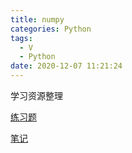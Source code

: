 ```yaml
---
title: numpy
categories: Python
tags:
  - V
  - Python
date: 2020-12-07 11:21:24
---
```


学习资源整理

[练习题](https://github.com/zhaohuicici/Python-lib/tree/master/numpy)

[笔记](https://github.com/zhouyuanmin/Data-Science-Notes/tree/master/2.numpy)

